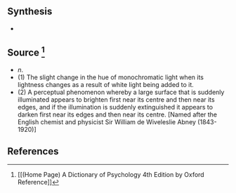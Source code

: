 ## Synthesis
- 
## Source [^1]
- $n$. 
- (1) The slight change in the hue of monochromatic light when its lightness changes as a result of white light being added to it. 
- (2) A perceptual phenomenon whereby a large surface that is suddenly illuminated appears to brighten first near its centre and then near its edges, and if the illumination is suddenly extinguished it appears to darken first near its edges and then near its centre. \[Named after the English chemist and physicist Sir William de Wiveleslie Abney (1843-1920)]
## References

[^1]: [[(Home Page) A Dictionary of Psychology 4th Edition by Oxford Reference]]